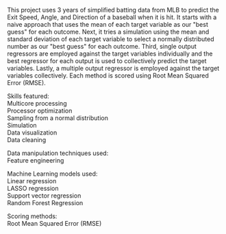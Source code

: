 This project uses 3 years of simplified batting data from MLB to predict the Exit Speed, Angle, and Direction of a baseball when it is hit. It starts with a naive approach that uses the mean of each target variable as our "best guess" for each outcome. Next, it tries a simulation using the mean and standard deviation of each target variable to select a normally distributed number as our "best guess" for each outcome. Third, single output regressors are employed against the target variables individually and the best regressor for each output is used to collectively predict the target variables. Lastly, a multiple output regressor is employed against the target variables collectively. Each method is scored using Root Mean Squared Error (RMSE).  

Skills featured:  
Multicore processing  
Processor optimization  
Sampling from a normal distribution  
Simulation  
Data visualization  
Data cleaning  

Data manipulation techniques used:  
Feature engineering  

Machine Learning models used:  
Linear regression  
LASSO regression  
Support vector regression  
Random Forest Regression  

Scoring methods:  
Root Mean Squared Error (RMSE)